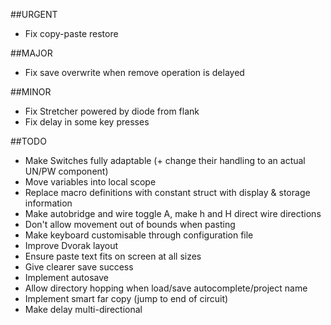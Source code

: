 ##URGENT
* Fix copy-paste restore

##MAJOR
* Fix save overwrite when remove operation is delayed

##MINOR
* Fix Stretcher powered by diode from flank
* Fix delay in some key presses

##TODO
* Make Switches fully adaptable (+ change their handling to an actual UN/PW component)
* Move variables into local scope
* Replace macro definitions with constant struct with display & storage information
* Make autobridge and wire toggle A, make h and H direct wire directions
* Don't allow movement out of bounds when pasting
* Make keyboard customisable through configuration file
* Improve Dvorak layout
* Ensure paste text fits on screen at all sizes
* Give clearer save success
* Implement autosave
* Allow directory hopping when load/save autocomplete/project name
* Implement smart far copy (jump to end of circuit)
* Make delay multi-directional
